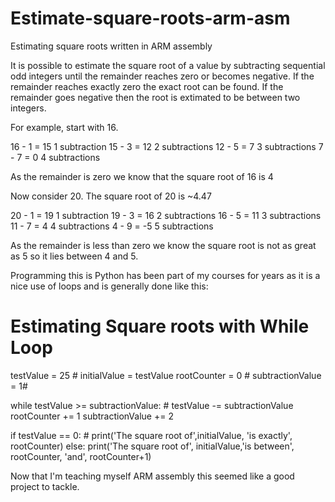 # Estimate-square-roots-arm-asm
Estimating square roots written in ARM assembly

It is possible to estimate the square root of a value by subtracting sequential odd integers until the remainder reaches zero or becomes negative. If the remainder reaches exactly zero the exact root can be found.  If the remainder goes negative then the root is extimated to be between two integers.

For example, start with 16.

16 - 1 = 15   1 subtraction
15 - 3 = 12   2 subtractions
12 - 5 = 7    3 subtractions
7 - 7 = 0     4 subtractions

As the remainder is zero we know that the square root of 16 is 4

Now consider 20.  The square root of 20 is ~4.47

20 - 1 = 19   1 subtraction
19 - 3 = 16   2 subtractions
16 - 5 = 11   3 subtractions
11 - 7 = 4    4 subtractions
4 - 9 = -5    5 subtractions

As the remainder is less than zero we know the square root is not as great as 5 so it lies between 4 and 5.

Programming this is Python has been part of my courses for years as it is a nice use of loops and is generally done like this:
# Estimating Square roots with While Loop

testValue = 25 #
initialValue = testValue
rootCounter = 0 #
subtractionValue = 1#

while testValue >= subtractionValue: #
    testValue -= subtractionValue
    rootCounter += 1
    subtractionValue += 2

if testValue == 0: #
    print('The square root of',initialValue, 'is exactly', rootCounter)
else:
    print('The square root of', initialValue,'is between', rootCounter, 'and', rootCounter+1)
    
Now that I'm teaching myself ARM assembly this seemed like a good project to tackle.
